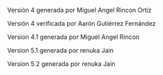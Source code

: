 Versión 4 generada por Miguel Angel Rincon Ortiz

Versión 4 verificada por Aarón Gutiérrez Fernández

Version 4.1 generada por Miguel Angel Rincon

Version 5.1 generada por renuka Jain

Version 5.2 generada por renuka Jain